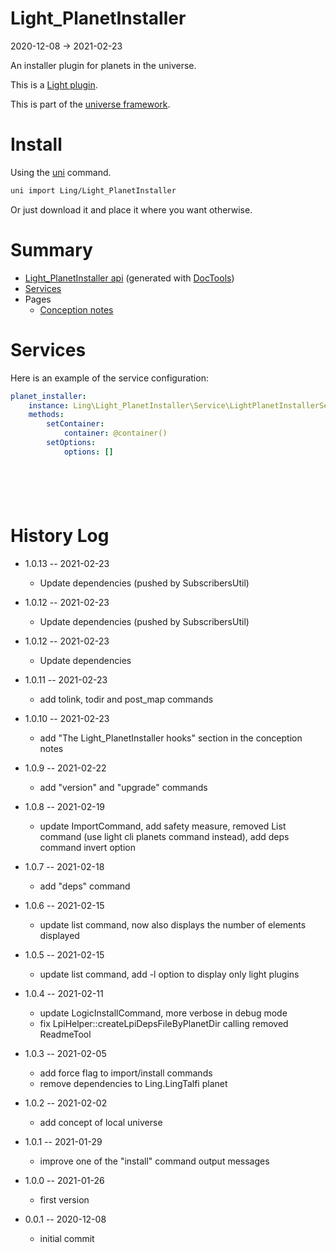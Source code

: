 Light_PlanetInstaller
===========
2020-12-08 -> 2021-02-23



An installer plugin for planets in the universe.


This is a [Light plugin](https://github.com/lingtalfi/Light/blob/master/doc/pages/plugin.md).

This is part of the [universe framework](https://github.com/karayabin/universe-snapshot).


Install
==========
Using the [uni](https://github.com/lingtalfi/universe-naive-importer) command.
```bash
uni import Ling/Light_PlanetInstaller
```

Or just download it and place it where you want otherwise.






Summary
===========
- [Light_PlanetInstaller api](https://github.com/lingtalfi/Light_PlanetInstaller/blob/master/doc/api/Ling/Light_PlanetInstaller.md) (generated with [DocTools](https://github.com/lingtalfi/DocTools))
- [Services](#services)
- Pages
    - [Conception notes](https://github.com/lingtalfi/Light_PlanetInstaller/blob/master/doc/pages/conception-notes.md)






Services
=========


Here is an example of the service configuration:

```yaml
planet_installer:
    instance: Ling\Light_PlanetInstaller\Service\LightPlanetInstallerService
    methods:
        setContainer:
            container: @container()
        setOptions:
            options: []







```



History Log
=============

- 1.0.13 -- 2021-02-23

    - Update dependencies (pushed by SubscribersUtil)

- 1.0.12 -- 2021-02-23

    - Update dependencies (pushed by SubscribersUtil)

- 1.0.12 -- 2021-02-23

    - Update dependencies

- 1.0.11 -- 2021-02-23

    - add tolink, todir and post_map commands
  
- 1.0.10 -- 2021-02-23

    - add "The Light_PlanetInstaller hooks" section in the conception notes
  
- 1.0.9 -- 2021-02-22

    - add "version" and "upgrade" commands
  
- 1.0.8 -- 2021-02-19

    - update ImportCommand, add safety measure, removed List command (use light cli planets command instead), add deps command invert option
  
- 1.0.7 -- 2021-02-18

    - add "deps" command
  
- 1.0.6 -- 2021-02-15

    - update list command, now also displays the number of elements displayed
  
- 1.0.5 -- 2021-02-15

    - update list command, add -l option to display only light plugins
  
- 1.0.4 -- 2021-02-11

    - update LogicInstallCommand, more verbose in debug mode
    - fix LpiHelper::createLpiDepsFileByPlanetDir calling removed ReadmeTool
  
- 1.0.3 -- 2021-02-05

    - add force flag to import/install commands
    - remove dependencies to Ling.LingTalfi planet
  
- 1.0.2 -- 2021-02-02

    - add concept of local universe
  
- 1.0.1 -- 2021-01-29

    - improve one of the "install" command output messages
  
- 1.0.0 -- 2021-01-26

    - first version
  
- 0.0.1 -- 2020-12-08

    - initial commit